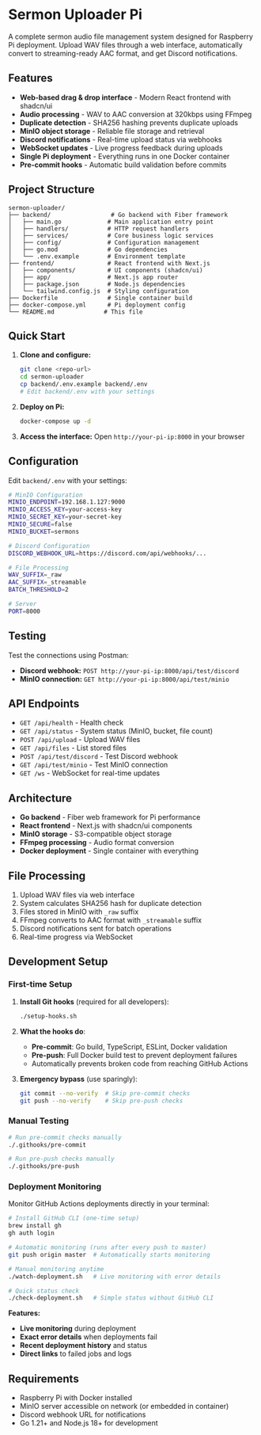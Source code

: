 # Sermon Uploader Pi

A complete sermon audio file management system designed for Raspberry Pi deployment. Upload WAV files through a web interface, automatically convert to streaming-ready AAC format, and get Discord notifications.

## Features

- **Web-based drag & drop interface** - Modern React frontend with shadcn/ui
- **Audio processing** - WAV to AAC conversion at 320kbps using FFmpeg  
- **Duplicate detection** - SHA256 hashing prevents duplicate uploads
- **MinIO object storage** - Reliable file storage and retrieval
- **Discord notifications** - Real-time upload status via webhooks
- **WebSocket updates** - Live progress feedback during uploads
- **Single Pi deployment** - Everything runs in one Docker container
- **Pre-commit hooks** - Automatic build validation before commits

## Project Structure

```
sermon-uploader/
├── backend/                 # Go backend with Fiber framework
│   ├── main.go             # Main application entry point
│   ├── handlers/           # HTTP request handlers
│   ├── services/           # Core business logic services
│   ├── config/             # Configuration management
│   ├── go.mod              # Go dependencies
│   └── .env.example        # Environment template
├── frontend/               # React frontend with Next.js
│   ├── components/         # UI components (shadcn/ui)
│   ├── app/                # Next.js app router
│   ├── package.json        # Node.js dependencies
│   └── tailwind.config.js  # Styling configuration
├── Dockerfile              # Single container build
├── docker-compose.yml      # Pi deployment config
└── README.md              # This file
```

## Quick Start

1. **Clone and configure:**
   ```bash
   git clone <repo-url>
   cd sermon-uploader
   cp backend/.env.example backend/.env
   # Edit backend/.env with your settings
   ```

2. **Deploy on Pi:**
   ```bash
   docker-compose up -d
   ```

3. **Access the interface:**
   Open `http://your-pi-ip:8000` in your browser

## Configuration

Edit `backend/.env` with your settings:

```bash
# MinIO Configuration
MINIO_ENDPOINT=192.168.1.127:9000
MINIO_ACCESS_KEY=your-access-key
MINIO_SECRET_KEY=your-secret-key
MINIO_SECURE=false
MINIO_BUCKET=sermons

# Discord Configuration  
DISCORD_WEBHOOK_URL=https://discord.com/api/webhooks/...

# File Processing
WAV_SUFFIX=_raw
AAC_SUFFIX=_streamable
BATCH_THRESHOLD=2

# Server
PORT=8000
```

## Testing

Test the connections using Postman:

- **Discord webhook:** `POST http://your-pi-ip:8000/api/test/discord`
- **MinIO connection:** `GET http://your-pi-ip:8000/api/test/minio`

## API Endpoints

- `GET /api/health` - Health check
- `GET /api/status` - System status (MinIO, bucket, file count)
- `POST /api/upload` - Upload WAV files
- `GET /api/files` - List stored files
- `POST /api/test/discord` - Test Discord webhook
- `GET /api/test/minio` - Test MinIO connection
- `GET /ws` - WebSocket for real-time updates

## Architecture

- **Go backend** - Fiber web framework for Pi performance
- **React frontend** - Next.js with shadcn/ui components  
- **MinIO storage** - S3-compatible object storage
- **FFmpeg processing** - Audio format conversion
- **Docker deployment** - Single container with everything

## File Processing

1. Upload WAV files via web interface
2. System calculates SHA256 hash for duplicate detection
3. Files stored in MinIO with `_raw` suffix
4. FFmpeg converts to AAC format with `_streamable` suffix
5. Discord notifications sent for batch operations
6. Real-time progress via WebSocket

## Development Setup

### First-time Setup

1. **Install Git hooks** (required for all developers):
   ```bash
   ./setup-hooks.sh
   ```

2. **What the hooks do**:
   - **Pre-commit**: Go build, TypeScript, ESLint, Docker validation
   - **Pre-push**: Full Docker build test to prevent deployment failures
   - Automatically prevents broken code from reaching GitHub Actions

3. **Emergency bypass** (use sparingly):
   ```bash
   git commit --no-verify  # Skip pre-commit checks
   git push --no-verify    # Skip pre-push checks
   ```

### Manual Testing
```bash
# Run pre-commit checks manually
./.githooks/pre-commit

# Run pre-push checks manually  
./.githooks/pre-push
```

### Deployment Monitoring

Monitor GitHub Actions deployments directly in your terminal:

```bash
# Install GitHub CLI (one-time setup)
brew install gh
gh auth login

# Automatic monitoring (runs after every push to master)
git push origin master  # Automatically starts monitoring

# Manual monitoring anytime
./watch-deployment.sh   # Live monitoring with error details

# Quick status check
./check-deployment.sh   # Simple status without GitHub CLI
```

**Features:**
- **Live monitoring** during deployment
- **Exact error details** when deployments fail  
- **Recent deployment history** and status
- **Direct links** to failed jobs and logs

## Requirements

- Raspberry Pi with Docker installed
- MinIO server accessible on network (or embedded in container)
- Discord webhook URL for notifications
- Go 1.21+ and Node.js 18+ for development

